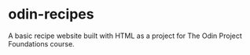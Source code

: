 # odin-recipes
A basic recipe website built with HTML as a project for The Odin Project Foundations course. 